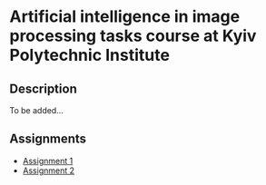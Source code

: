 # Artificial intelligence in image processing tasks course at Kyiv Polytechnic Institute

## Description

To be added...

## Assignments 

- [Assignment 1](assignment-1.ipynb)
- [Assignment 2](assignment-2.ipynb)
